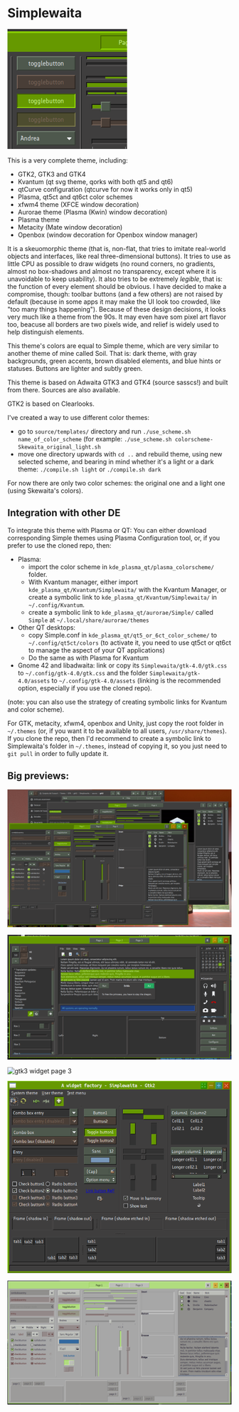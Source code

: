 # Simplewaita

![small preview](previews/logo.png)

This is a very complete theme, including:
- GTK2, GTK3 and GTK4
- Kvantum (qt svg theme, qorks with both qt5 and qt6)
- qtCurve configuration (qtcurve for now it works only in qt5)
- Plasma, qt5ct and qt6ct color schemes
- xfwm4 theme (XFCE window decoration)
- Aurorae theme (Plasma (Kwin) window decoration)
- Plasma theme
- Metacity (Mate window decoration)
- Openbox (window decoration for Openbox window manager)

It is a skeuomorphic theme (that is, non-flat, that tries to imitate real-world objects and interfaces, like real three-dimensional buttons). It tries to use as little CPU as possible to draw widgets (no round corners, no gradients, almost no box-shadows and almost no transparency, except where it is unavoidable to keep usability). It also tries to be extremely _legible_, that is: the function of every element should be obvious. I have decided to make a compromise, though: toolbar buttons (and a few others) are not raised by default (because in some apps it may make the UI look too crowded, like "too many things happening").
Because of these design decisions, it looks very much like a theme from the 90s. It may even have som pixel art flavor too, beacuse all borders are two pixels wide, and relief is widely used to help distinguish elements.

This theme's colors are equal to Simple theme, which are very similar to another theme of mine called Soil. That is: dark theme, with gray backgrounds, green accents, brown disabled elements, and blue hints or statuses. Buttons are lighter and subtly green.

This theme is based on Adwaita GTK3 and GTK4 (source sasscs!) and built from there. Sources are also available.

GTK2 is based on Clearlooks.


I've created a way to use different color themes:

- go to `source/templates/` directory and run `./use_scheme.sh name_of_color_scheme` (for example: `./use_scheme.sh colorscheme-Skewaita_original_light.sh`
- move one directory upwards with `cd ..` and rebuild theme, using new selected scheme, and bearing in mind whether it's a light or a dark theme: `./compile.sh light` or `./compile.sh dark`

For now there are only two color schemes: the original one and a light one (using Skewaita's colors).


## Integration with other DE

To integrate this theme with Plasma or QT: You can either download corresponding Simple themes using Plasma Configuration tool, or, if you prefer to use the cloned repo, then:

- Plasma:
  - import the color scheme in `kde_plasma_qt/plasma_colorscheme/` folder.
  - With Kvantum manager, either import `kde_plasma_qt/Kvantum/Simplewaita/` with the Kvantum Manager, or create a symbolic link to `kde_plasma_qt/Kvantum/Simplewaita/` in `~/.config/Kvantum`.
  - create a symbolic link to `kde_plasma_qt/aurorae/Simple/` called `Simple` at `~/.local/share/aurorae/themes`
- Other QT desktops:
  - copy Simple.conf in `kde_plasma_qt/qt5_or_6ct_color_scheme/` to `~/.config/qt5ct/colors` (to activate it, you need to use qt5ct or qt6ct to manage the aspect of your QT applications)
  - Do the same as with Plasma for Kvantum
- Gnome 42 and libadwaita: link or copy its `Simplewaita/gtk-4.0/gtk.css` to `~/.config/gtk-4.0/gtk.css` and the folder `Simplewaita/gtk-4.0/assets` to `~/.config/gtk-4.0/assets` (linking is the recommended option, especially if you use the cloned repo).

(note: you can also use the strategy of creating symbolic links for Kvantum and color scheme).

For GTK, metacity, xfwm4, openbox and Unity, just copy the root folder in `~/.themes` (or, if you want it to be available to all users, `/usr/share/themes`). If you clone the repo, then I'd recommend to create a symbolic link to Simplewaita's folder in `~/.themes`, instead of copying it, so you just need to `git pull` in order to fully update it.



## Big previews:

![full desktop preview that includes gtk3 and gtk4](previews/gtk3-gtk4.png "Includes gtk2, gtk3 and gtk4")

![gtk3 widget page 2](previews/gtk3wf-2.png)

![gtk3 widget page 3](previews/gtk4wf-3.png)

![gtk2 preview](previews/gtk2.png)

![using Skewaita's light theme](previews/gtk3wf-1-Skweaita_light.png)